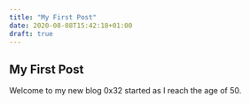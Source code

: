 ```yaml
---
title: "My First Post"
date: 2020-08-08T15:42:18+01:00
draft: true
---
```


## My First Post

Welcome to my new blog 0x32 started as I reach the age of 50.
